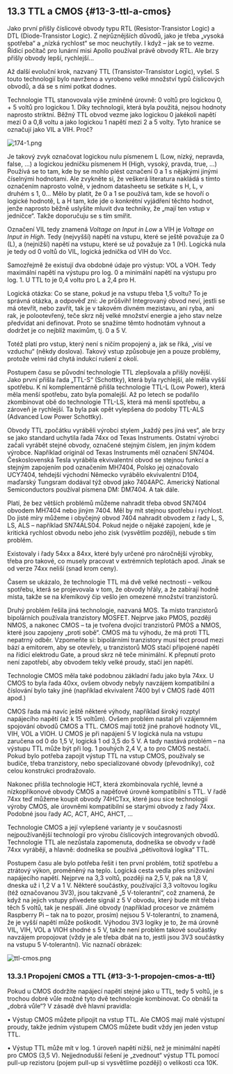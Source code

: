 ## 13.3 TTL a CMOS {#13-3-ttl-a-cmos}

Jako první přišly číslicové obvody typu RTL (Resistor-Transistor Logic) a DTL (Diode-Transistor Logic). Z nejrůznějších důvodů, jako je třeba „vysoká spotřeba“ a „nízká rychlost“ se moc neuchytily. I když – jak se to vezme. Řídicí počítač pro lunární misi Apollo používal právě obvody RTL. Ale brzy přišly obvody lepší, rychlejší...

Až další evoluční krok, nazvaný TTL (Transistor-Transistor Logic), vyšel. S touto technologií bylo navrženo a vyrobeno velké množství typů číslicových obvodů, a dá se s nimi potkat dodnes.

Technologie TTL stanovovala výše zmíněné úrovně: 0 voltů pro logickou 0, + 5 voltů pro logickou 1\. Díky technologii, která byla použitá, nejsou hodnoty naprosto striktní. Běžný TTL obvod vezme jako logickou 0 jakékoli napětí mezi 0 a 0,8 voltu a jako logickou 1 napětí mezi 2 a 5 volty. Tyto hranice se označují jako VIL a VIH. Proč?

![174-1.png](images/000347.png)

Je takový zvyk označovat logickou nulu písmenem L (Low, nízký, nepravda, false, ...) a logickou jedničku písmenem H (High, vysoký, pravda, true, ...) Používá se to tam, kde by se mohlo plést označení 0 a 1 s nějakými jinými číselnými hodnotami. Ale zvykněte si, že veškerá literatura nakládá s tímto označením naprosto volně, v jednom datasheetu se setkáte s H, L, v druhém s 1, 0… Mělo by platit, že 0 a 1 se používá tam, kde se hovoří o logické hodnotě, L a H tam, kde jde o konkrétní vyjádření těchto hodnot, jenže naprosto běžně uslyšíte mluvit dva techniky, že „mají ten vstup v jedničce“. Takže doporučuju se s tím smířit.

Označení VIL tedy znamená _Voltage on Input in Low_ a VIH je _Voltage on Input in High_. Tedy (nejvyšší) napětí na vstupu, které se ještě považuje za 0 (L), a (nejnižší) napětí na vstupu, které se už považuje za 1 (H). Logická nula je tedy od 0 voltů do VIL, logická jednička od VIH do Vcc.

Samozřejmě že existují dva obdobné údaje pro výstup: VOL a VOH. Tedy maximální napětí na výstupu pro log. 0 a minimální napětí na výstupu pro log. 1\. U TTL to je 0,4 voltu pro L a 2,4 pro H.

Logická otázka: Co se stane, pokud je na vstupu třeba 1,5 voltu? To je správná otázka, a odpověď zní: Je průšvih! Integrovaný obvod neví, jestli se má otevřít, nebo zavřít, tak je v takovém divném mezistavu, ani ryba, ani rak, je polootevřený, teče skrz něj velké množství energie a jeho stav nelze předvídat ani definovat. Proto se snažíme těmto hodnotám vyhnout a dodržet je co nejblíž maximům, tj. 0 a 5 V.

Totéž platí pro vstup, který není s ničím propojený a, jak se říká, „visí ve vzduchu“ (někdy doslova). Takový vstup způsobuje jen a pouze problémy, protože velmi rád chytá indukcí rušení z okolí.

Postupem času se původní technologie TTL zlepšovala a přišly novější. Jako první přišla řada „TTL-S“ (Schottky), která byla rychlejší, ale měla vyšší spotřebu. K ní komplementárně přišla technologie TTL-L (Low Power), která měla menší spotřebu, zato byla pomalejší. Až po letech se podařilo zkombinovat obě do technologie TTL-LS, která má menší spotřebu, a zároveň je rychlejší. Ta byla pak opět vylepšena do podoby TTL-ALS (Advanced Low Power Schottky).

Obvody TTL zpočátku vyráběli výrobci stylem „každý pes jiná ves“, ale brzy se jako standard uchytila řada 74xx od Texas Instruments. Ostatní výrobci začali vyrábět stejné obvody, označené stejným číslem, jen jiným kódem výrobce. Například originál od Texas Instruments měl označení SN7404\. Československá Tesla vyráběla ekvivalentní obvod se stejnou funkcí a stejným zapojením pod označením MH7404, Polsko jej označovalo UCY7404, tehdejší východní Německo vyrábělo ekvivalentní D104, maďarský Tungsram dodával týž obvod jako 7404APC. Americký National Semiconductors používal písmena DM: DM7404\. A tak dále.

Platí, že bez větších problémů můžeme nahradit třeba obvod SN7404 obvodem MH7404 nebo jiným 7404\. Měl by mít stejnou spotřebu i rychlost. Do jisté míry můžeme i obyčejný obvod 7404 nahradit obvodem z řady L, S, LS, ALS – například SN74ALS04\. Pokud nejde o nějaké zapojení, kde je kritická rychlost obvodu nebo jeho zisk (vysvětlím později), nebude s tím problém.

Existovaly i řady 54xx a 84xx, které byly určené pro náročnější výrobky, třeba pro takové, co musely pracovat v extrémních teplotách apod. Jinak se od verze 74xx neliší (snad krom ceny).

Časem se ukázalo, že technologie TTL má dvě velké nectnosti – velkou spotřebu, která se projevovala v tom, že obvody hřály, a že zabírají hodně místa, takže se na křemíkový čip vešlo jen omezené množství tranzistorů.

Druhý problém řešila jiná technologie, nazvaná MOS. Ta místo tranzistorů bipolárních používala tranzistory MOSFET. Nejprve jako PMOS, později NMOS, a nakonec CMOS – ta je tvořena dvojicí tranzistorů PMOS a NMOS, které jsou zapojeny „proti sobě“. CMOS má tu výhodu, že má proti TTL nepatrný odběr. Vzpomeňte si: bipolárními tranzistory musí téct proud mezi bází a emitorem, aby se otevřely, u tranzistorů MOS stačí připojené napětí na řídicí elektrodu Gate, a proud skrz ně teče minimální. K přepnutí proto není zapotřebí, aby obvodem tekly velké proudy, stačí jen napětí.

Technologie CMOS měla také podobnou základní řadu jako byla 74xx. U CMOS to byla řada 40xx, ovšem obvody nebyly navzájem kompatibilní a číslování bylo taky jiné (například ekvivalent 7400 byl v CMOS řadě 4011 apod.)

CMOS řada má navíc ještě některé výhody, například široký rozptyl napájecího napětí (až k 15 voltům). Ovšem problém nastal při vzájemném spojování obvodů CMOS a TTL. CMOS mají totiž jiné prahové hodnoty VIL, VIH, VOL a VIOH. U CMOS je při napájení 5 V logická nula na vstupu zaručena od 0 do 1,5 V, logická 1 od 3,5 do 5 V. A tady nastává problém – na výstupu TTL může být při log. 1 pouhých 2,4 V, a to pro CMOS nestačí. Pokud bylo potřeba zapojit výstup TTL na vstup CMOS, používaly se budiče, třeba tranzistory, nebo specializované obvody (převodníky), což celou konstrukci prodražovalo.

Nakonec přišla technologie HCT, která zkombinovala rychlé, levné a nízkopříkonové obvody CMOS a napěťové úrovně kompatibilní s TTL. V řadě 74xx teď můžeme koupit obvody 74HCTxx, které jsou sice technologií výroby CMOS, ale úrovněmi kompatibilní se starými obvody z řady 74xx. Podobné jsou řady AC, ACT, AHC, AHCT, …

Technologie CMOS a její vylepšené varianty je v současnosti nejpoužívanější technologií pro výrobu číslicových integrovaných obvodů. Technologie TTL ale nezůstala zapomenuta, dodneška se obvody v řadě 74xx vyrábějí, a hlavně: dodneška se používá „pětivoltová logika“ TTL.

Postupem času ale bylo potřeba řešit i ten první problém, totiž spotřebu a ztrátový výkon, proměněný na teplo. Logická cesta vedla přes snižování napájecího napětí. Nejprve na 3,3 voltů, později na 2,5 V, pak na 1,8 V, dneska už i 1,2 V a 1 V. Některé součástky, používající 3,3 voltovou logiku (též označovanou 3V3), jsou takzvaně „5 V-tolerantní“, což znamená, že když na jejich vstupy přivedete signál z 5 V obvodu, který bude mít třeba i těch 5 voltů, tak je nespálí. Jiné obvody (například procesor ve známém Raspberry Pi – tak na to pozor, prosím) nejsou 5 V-tolerantní, to znamená, že je vyšší napětí může poškodit. Výhodou 3V3 logiky je to, že má úrovně VIL, VIH, VOL a VIOH shodné s 5 V, takže není problém takové součástky navzájem propojovat (vždy je ale třeba dbát na to, jestli jsou 3V3 součástky na vstupu 5 V-tolerantní). Víc naznačí obrázek:

![ttl-cmos.png](images/000120.png)

### 13.3.1 Propojení CMOS a TTL {#13-3-1-propojen-cmos-a-ttl}

Pokud u CMOS dodržíte napájecí napětí stejné jako u TTL, tedy 5 voltů, je s trochou dobré vůle možné tyto dvě technologie kombinovat. Co obnáší ta „dobrá vůle“? V zásadě dvě hlavní pravidla:

• Výstup CMOS můžete připojit na vstup TTL. Ale CMOS mají malé výstupní proudy, takže jedním výstupem CMOS můžete budit vždy jen jeden vstup TTL.

• Výstup TTL může mít v log. 1 úroveň napětí nižší, než je minimální napětí pro CMOS (3,5 V). Nejjednodušší řešení je „zvednout“ výstup TTL pomocí pull-up rezistoru (pojem pull-up si vysvětlíme později) o velikosti cca 10K.